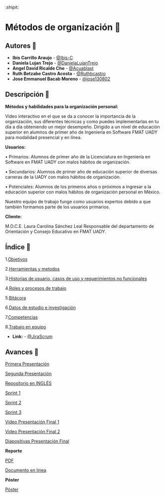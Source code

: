:shipit:

# Métodos de organización :notebook:

## Autores :pencil:
* **Ibis Carrillo Araujo** - [@Ibis-C](https://github.com/Ibis-C "@Ibis-C")
* **Daniela Lujan Trejo** - [@DanielaLujanTrejo](https://github.com/DanielaLujanTrejo "@DanielaLujanTrejo") 
* **Angel David Ricalde Che** - [@Acuablast](https://github.com/Acuablast "@JAcuablast")
* **Ruth Betzabe Castro Acosta** - [@Ruthbcastro](https://github.com/Ruthbcastro "@Ruthbcastro")
* **Jose Emmanuel Bacab Moreno** - [@jose130802](https://github.com/jose130802 "jose130802")
## Descripción :page_facing_up:
**Métodos y habilidades para la  organización personal:**

Video interactivo en el que se da a conocer la importancia de la organización, sus diferentes técnicas y como puedes implementarlas en tu día a día obteniendo un mejor desempeño. Dirigido a un nivel de educación superior en alumnos de primer año de Ingeniería en Software FMAT UADY para modalidad presencial y en línea.

**Usuarios:** 

•	Primarios: Alumnos de primer año de la Licenciatura en Ingeniería en Software en FMAT  UADY con malos hábitos de organización.

•	Secundarios: Alumnos de primer año de educación superior de diversas carreras de la UADY con malos hábitos de organización.


•	Potenciales: Alumnos de los primeros años o próximos a ingresar a la educación superior con malos hábitos de organización personal en México.

Nuestro equipo de trabajo funge como usuarios expertos debido a que también formamos parte de los usuarios primarios.


**Cliente:**


M.O.C.E. Laura 	Carolina Sánchez Leal Responsable del departamento de Orientación y Consejo Educativo en FMAT  UADY.





## Índice :scroll:


1.[Objetivos](https://github.com/Ibis-C/Metodos-de-organizacion/blob/Entrega-Final/Documentacion/1.%20Objetivos.md#objetivo-general "Objetivos")


2.[Herramientas y metodos](https://github.com/Ibis-C/Metodos-de-organizacion/blob/Entrega-Final/Documentacion/2.%20Herramientas%20y%20métodos.md#herramientas-y-métodos "Herramientas y metodos")


3.[Historias de usuario, casos de uso y requerimientos no funcionales](https://github.com/Ibis-C/Metodos-de-organizacion/blob/Entrega-Final/Documentacion/3.%20Historias%20de%20usuario%20y%20requerimientos%20no%20funcionales.md "Historias de usuario y requerimientos")

4.[Roles y procesos de trabajo](https://github.com/Ibis-C/Metodos-de-organizacion/blob/Entrega-Final/Documentacion/4.%20Roles%20y%20proceso%20de%20trabajo.md#proceso-de-trabajo "Roles y procesos de trabajo")

5.[Bitácora](https://github.com/Ibis-C/Metodos-de-organizacion/blob/Entrega-Final/Documentacion/5.%20bitácora.md#bitácora "Bitácora")

6.[Datos de estudio e investigación](https://github.com/Ibis-C/Metodos-de-organizacion/blob/Entrega-Final/Documentacion/6.%20Datos%20de%20estudio%20e%20Investigacion.md#datos-de-estudio-e-investigación "Datos de estudio e investigación")

7.[Competencias](https://github.com/Ibis-C/Metodos-de-organizacion/blob/Entrega-Final/Documentacion/7.%20Competencias%20.md#competencias "Competencias")

8.[Trabajo en equipo](https://github.com/Ibis-C/Metodos-de-organizacion/blob/Entrega-Final/Documentacion/8.%20Trabajo%20en%20equipo.md#trabajo-en-equipo "Trabajo en equipo")


* **Link:** - [@JiraScrum](https://metodos-de-organizacion.atlassian.net/jira/software/projects/PFIS/boards/2)

## Avances :bookmark_tabs:

[Primera Presentación](https://drive.google.com/file/d/1F0vofleelqB5JcEyuFYQqAPxitU4AYgu/view "Primera Presentación")

[Segunda Presentación](https://drive.google.com/file/d/1ep6Cnb9KUwBt8I_DcG6udEol8-JouwQL/view?usp=sharing "Segunda Presentación")

[Repositorio en INGLÉS](https://github.com/DanielaLujanTrejo/Methods-of-organization- "Repositorio en INGLÉS")

[Sprint 1](https://github.com/Ibis-C/Metodos-de-organizacion/blob/Segunda-entrega/Documentacion/Sprint1.md#incremento-del-producto "Sprint1.md")

[Sprint 2](https://github.com/Ibis-C/Metodos-de-organizacion/blob/Entrega-Final/Documentacion/Sprint%202.md#incremento-del-producto)

[Sprint 3](https://github.com/Ibis-C/Metodos-de-organizacion/blob/Entrega-Final/Documentacion/Sprint%203.md#incremento-del-producto)

[Video Presentación Final 1](https://www.youtube.com/watch?v=YnCh3m8OVhI&feature=youtu.be)

[Video Presentación Final 2](https://www.youtube.com/watch?v=bhgEax-9Ajw&feature=youtu.be)

[Diapositivas Presentación Final](https://view.genial.ly/601ccc512e22130d3c7d22d0/presentation-final-presentation)

**Reporte**

[PDF](https://drive.google.com/file/d/163TTLMMWCVxch7Y9ThidSrmFA8S2MmMp/view?usp=sharing)

[Documento en línea](https://docs.google.com/document/d/1dH0mGN-dgPjgjv7Lc3s9dGK8R47kA7iAj8U0XFTuD6c/edit)

**Póster**

[Póster](https://drive.google.com/file/d/1TtnJgsyq3ZyXOKdmUZiKbB8bBKoWZqfH/view?usp=sharing)





